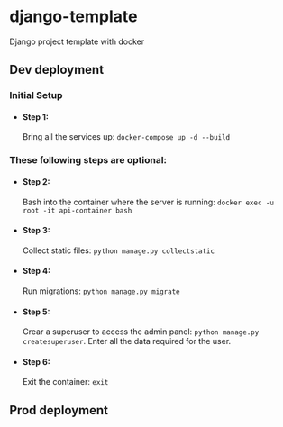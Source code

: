 # django-template
Django project template with docker

## Dev deployment

### Initial Setup
* #### Step 1:
  Bring all the services up: `docker-compose up -d --build`

### These following steps are optional:
* #### Step 2:
  Bash into the container where the server is running: `docker exec -u root -it api-container bash`

* #### Step 3:
  Collect static files: `python manage.py collectstatic`

* #### Step 4:
  Run migrations: `python manage.py migrate`

* #### Step 5:
  Crear a superuser to access the admin panel: `python manage.py createsuperuser`. Enter all the data required for the user.

* #### Step 6:
  Exit the container: `exit`


## Prod deployment
